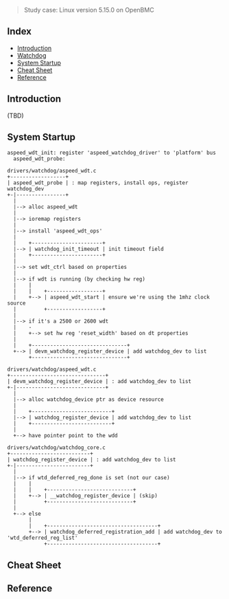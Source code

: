 > Study case: Linux version 5.15.0 on OpenBMC

## Index

- [Introduction](#introduction)
- [Watchdog](#watchdog)
- [System Startup](#system-startup)
- [Cheat Sheet](#cheat-sheet)
- [Reference](#reference)

## <a name="introduction"></a> Introduction

(TBD)


## <a name="system-startup"></a> System Startup

```
aspeed_wdt_init: register 'aspeed_watchdog_driver' to 'platform' bus
  aspeed_wdt_probe: 
```

```
drivers/watchdog/aspeed_wdt.c
+------------------+
| aspeed_wdt_probe | : map registers, install ops, register watchdog_dev
+-|----------------+
  |
  |--> alloc aspeed_wdt
  |
  |--> ioremap registers
  |
  |--> install 'aspeed_wdt_ops'
  |
  |    +-----------------------+
  |--> | watchdog_init_timeout | init timeout field
  |    +-----------------------+
  |
  |--> set wdt_ctrl based on properties
  |
  |--> if wdt is running (by checking hw reg)
  |    |
  |    |    +------------------+
  |    +--> | aspeed_wdt_start | ensure we're using the 1mhz clock source
  |         +------------------+
  |
  |--> if it's a 2500 or 2600 wdt
  |    -
  |    +--> set hw reg 'reset_width' based on dt properties
  |
  |    +-------------------------------+
  +--> | devm_watchdog_register_device | add watchdog_dev to list
       +-------------------------------+
```

```
drivers/watchdog/aspeed_wdt.c
+-------------------------------+
| devm_watchdog_register_device | : add watchdog_dev to list
+-|-----------------------------+
  |
  |--> alloc watchdog_device ptr as device resource
  |
  |    +--------------------------+
  |--> | watchdog_register_device | add watchdog_dev to list
  |    +--------------------------+
  |
  +--> have pointer point to the wdd
```

```                                                                                      
drivers/watchdog/watchdog_core.c                                                             
+--------------------------+                                                                  
| watchdog_register_device | : add watchdog_dev to list                                       
+-|------------------------+                                                                  
  |                                                                                           
  |--> if wtd_deferred_reg_done is set (not our case)                                         
  |    |                                                                                      
  |    |    +----------------------------+                                                    
  |    +--> | __watchdog_register_device | (skip)                                             
  |         +----------------------------+                                                    
  |                                                                                           
  +--> else                                                                                   
       |                                                                                      
       |    +------------------------------------+                                            
       +--> | watchdog_deferred_registration_add | add watchdog_dev to 'wtd_deferred_reg_list'
            +------------------------------------+                                            
```

## <a name="cheat-sheet"></a> Cheat Sheet


## <a name="reference"></a> Reference

